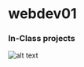 # webdev01
### In-Class projects
![alt text](https://github.com/atokad99/webdev01/blob/main/dakota.jpg?raw=true)